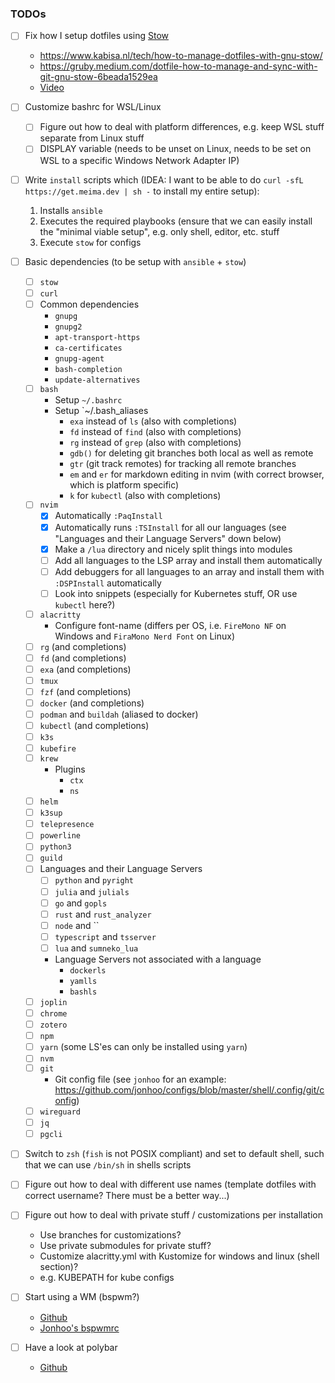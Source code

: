 ### TODOs
* [ ] Fix how I setup dotfiles using [Stow](https://www.gnu.org/software/stow/)
	* https://www.kabisa.nl/tech/how-to-manage-dotfiles-with-gnu-stow/
	* https://gruby.medium.com/dotfile-how-to-manage-and-sync-with-git-gnu-stow-6beada1529ea
	* [Video](https://www.youtube.com/watch?v=tkUllCAGs3c)

* [ ] Customize bashrc for WSL/Linux
	* [ ] Figure out how to deal with platform differences, e.g. keep WSL stuff separate from Linux stuff
	* [ ] DISPLAY variable (needs to be unset on Linux, needs to be set on WSL to a specific Windows Network Adapter IP)
* [ ] Write `install` scripts which (IDEA: I want to be able to do `curl -sfL https://get.meima.dev | sh -` to install my entire setup):
	1. Installs `ansible`
	2. Executes the required playbooks (ensure that we can easily install the "minimal viable setup", e.g. only shell, editor, etc. stuff
	3. Execute `stow` for configs
* [ ] Basic dependencies (to be setup with `ansible` + `stow`)
	* [ ] `stow`
	* [ ] `curl`
	* [ ] Common dependencies
		* `gnupg`
		* `gnupg2`
		* `apt-transport-https`
		* `ca-certificates`
		* `gnupg-agent`
		* `bash-completion`
		* `update-alternatives`
	* [ ] `bash`
		* Setup `~/.bashrc`
		* Setup `~/.bash_aliases
			* `exa` instead of `ls` (also with completions)
			* `fd` instead of `find` (also with completions)
			* `rg` instead of `grep` (also with completions)
			* `gdb()` for deleting git branches both local as well as remote
			* `gtr` (git track remotes) for tracking all remote branches
			* `em` and `er` for markdown editing in nvim (with correct browser, which is platform specific)
			* `k` for `kubectl` (also with completions)
	* [ ] `nvim`
		* [x] Automatically `:PaqInstall`
		* [x] Automatically runs `:TSInstall` for all our languages (see "Languages and their Language Servers" down below)
		* [x] Make a `/lua` directory and nicely split things into modules
		* [ ] Add all languages to the LSP array and install them automatically
		* [ ] Add debuggers for all languages to an array and install them with `:DSPInstall` automatically
		* [ ] Look into snippets (especially for Kubernetes stuff, OR use `kubectl` here?)
	* [ ] `alacritty`
		* Configure font-name (differs per OS, i.e. `FireMono NF` on Windows and `FiraMono Nerd Font` on Linux)
	* [ ] `rg` (and completions)
	* [ ] `fd` (and completions)
	* [ ] `exa` (and completions)
	* [ ] `tmux`
	* [ ] `fzf` (and completions)
	* [ ] `docker` (and completions)
	* [ ] `podman` and `buildah` (aliased to docker)
	* [ ] `kubectl` (and completions)
	* [ ] `k3s`
	* [ ] `kubefire`
	* [ ] `krew` 
		* Plugins
	  		* `ctx`
			* `ns`
	* [ ] `helm`
	* [ ] `k3sup`
	* [ ] `telepresence`
	* [ ] `powerline`
	* [ ] `python3`
	* [ ] `guild`
	* [ ] Languages and their Language Servers
		* [ ] `python` and `pyright`
		* [ ] `julia` and `julials`
		* [ ] `go` and `gopls`
		* [ ] `rust` and `rust_analyzer`
		* [ ] `node` and ``
		* [ ] `typescript` and `tsserver`
		* [ ] `lua` and `sumneko_lua`
		* Language Servers not associated with a language
			* `dockerls`
			* `yamlls`
			* `bashls`
	* [ ] `joplin`
	* [ ] `chrome`
	* [ ] `zotero`
	* [ ] `npm`
	* [ ] `yarn` (some LS'es can only be installed using `yarn`)
	* [ ] `nvm`
	* [ ] `git`
		* Git config file (see `jonhoo` for an example: https://github.com/jonhoo/configs/blob/master/shell/.config/git/config)
	* [ ] `wireguard`
	* [ ] `jq`
	* [ ] `pgcli`
* [ ] Switch to `zsh` (`fish` is not POSIX compliant) and set to default shell, such that we can use `/bin/sh` in shells scripts
* [ ] Figure out how to deal with different use names (template dotfiles with correct username? There must be a better way...)
* [ ] Figure out how to deal with private stuff / customizations per installation
	* Use branches for customizations?
	* Use private submodules for private stuff?
	* Customize alacritty.yml with Kustomize for windows and linux (shell section)?
	* e.g. KUBEPATH for kube configs
* [ ] Start using a WM (bspwm?)
	* [Github](https://github.com/baskerville/bspwm)
	* [Jonhoo's bspwmrc](https://github.com/jonhoo/configs/blob/master/gui/.config/bspwm/bspwmrc)
* [ ] Have a look at polybar
	* [Github](https://github.com/polybar/polybar)
